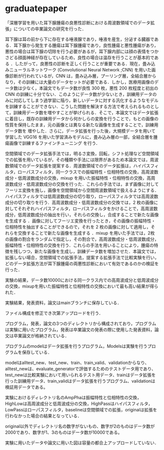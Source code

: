 # graduatepaper

「深層学習を用いた耳下腺腫瘍の良悪性診断における周波数領域でのデータ拡張」についての卒業論文の研究を行った．

耳下腺は耳の前から下に存在する唾液腺であり，唾液を産生，分泌する臓器である．耳下腺から発生する腫瘍は耳下腺腫瘍であり，良性腫瘍と悪性腫瘍があり，悪性の場合は耳下腺の切除を行う必要があるが，耳下腺内部には顔の表情をつかさどる顔面神経が存在しているため，良性の場合は温存を行うことが基本的である ．したがって，良悪性の診断を正しく行うことが重要である．現在，畳み込みニューラルネットワーク (Convolutional Neural Network ;CNN) を用いた画像診断が行われているが，CNN は，畳み込み層，プーリング層，全結合層からなり，その訓練には大量のデータセットが必要である．しかし，医療用画像のデータ数は少なく，本論文でもデータ数が良性 300 枚，悪性 200 枚程度と初出の CNN の訓練に十分でない．このようにデータ数が少ないとき，訓練用データのみに対応してしまう過学習に陥り，新しいデータに対する汎化するようなモデルを訓練することができない．こうした問題を解決する方法で考えられるものとして，訓練用データ数を増やすことが挙げられる．そこで，本論文ではデータ拡張に着目し，既存の訓練用データから何かしらの変換を行うことで，もとの画像の性質を保持したまま，元の画像とは異なる新たな画像を生成することで，訓練用データ数を
増やした．さらに，データ拡張を行った後，大規模データを用いて学習した VGG16 を用いた学習済みモデルに，畳み込み層の一部，全結合層を腫瘍画像で訓練するファインチューニング
を行う．

空間領域でのデータ拡張手法では，明るさ変換，回転，シフト処理など空間領域での拡張を用いているが，その種類や手法には限界があるため本論文では，周波数領域でのデータ拡張を提案する．周波数領域でのデータ拡張は，ハイパスフィルタ，ローパスフィルタ，同一クラスでの振幅特性・位相特性の交換，高周波数成分・低周波数成分の交換，mixup を用いた振幅特性・位相特性の交換，高周波数成分・低周波数成分の交換を行った．これらの手法では，まず画像に対してフーリエ変換を施し，画像を空間領域から空間周波数領域で扱えるようにする．ハイパスフィルタでは低周波数成分の切り取り，ローパスフィルタでは高周波数成分の切り取りを行う．高周波数成分・低周波数成分の交換では，2 枚の画像に対してそれぞれハイパスフィルタ，ローパスフィルタをかけることで，高周波数成分，低周波数成分の抽出を行い，それらの交換し，合成することで新たな画像を生成する ．画像に対してフーリエ変換を行ったとき，その画像の振幅特性・位相特性を抽出することができるので，それを 2 枚の画像に対して適用し，それらを交換することで新たな画像を生成する ．mixup を用いた手法では，2枚の画像の割合をランダムで指定し，その割合で，高周波数成分・低周波数成分，振幅特性・位相特性の交換を行う．これらの手法を用いることにより，腫瘍の特徴を残しつつ，新たな画像を生成し，訓練データ数を増加させた．本論文では，拡張しない場合，空間領域での拡張手法，提案する拡張手法で比較実験を行い，どのデータ拡張方法が耳下腺腫瘍の両悪性診断において有効であるのかの検証を行った．

実験の結果，データ数10000における同一クラス内での高周波成分と低周波成分の交換，mixupを用いた振幅特性と位相特性の交換において最も高い結果が得られた．

実験結果，発表資料，論文はmainブランチに保存している．

ファイル構成を修正でき次第アップロードを行う．

プログラム，発表，論文の3つのディレクトリから構成されており，プログラムは実験に用いたプログラム，発表は卒業論文の発表の際に使用した発表資料，論文は卒業論文が格納されている．

プログラムのmodelはデータ拡張を行うプログラム，Modelsは実験を行うプログラムを保存している．

modelはalltest_new、test_new、train、train_valid、validationからなり、alltest_newは、evaluate_generatorで評価するためのテストデータ用であり、test_newは比較実験において用いられるテスト用データ、trainはデータ拡張を行った訓練用データ、train_validはデータ拡張を行うプログラム、validationは検証用データである。

実験におけるディレクトリ名のAmpPhaは振幅特性と位相特性の交換，HighLowは高周波成分と低周波成分の交換，HighPassはハイパスフィルタ，LowPassはローパスフィルタ，baselineは空間領域での拡張，originalは拡張を行わなかった場合の結果となっている．

original以外でディレクトリ名の数字がないもの、数字が2のものはデータ数が2000であり、数字が1、3のものはデータ数が10000である。

実験に用いたデータや論文に用いた図は容量の都合上アップロードしていない．
